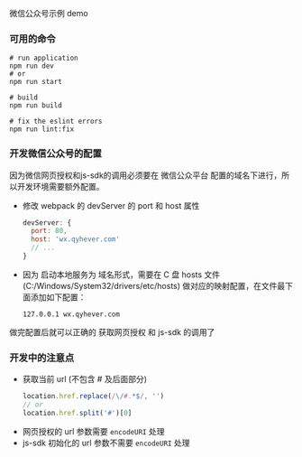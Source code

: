 微信公众号示例 demo

### 可用的命令

```shell
# run application
npm run dev
# or
npm run start

# build
npm run build

# fix the eslint errors
npm run lint:fix

```

### 开发微信公众号的配置
因为微信网页授权和js-sdk的调用必须要在 微信公众平台 配置的域名下进行，所以开发环境需要额外配置。
- 修改 webpack 的 devServer 的 port 和 host 属性
  ```javascript
  devServer: {
    port: 80,
    host: 'wx.qyhever.com'
    // ...
  }
  ```
- 因为 启动本地服务为 域名形式，需要在 C 盘 hosts 文件 (C:/Windows/System32/drivers/etc/hosts) 做对应的映射配置，在文件最下面添加如下配置：
  ```
  127.0.0.1 wx.qyhever.com
  ```
做完配置后就可以正确的 获取网页授权 和 js-sdk 的调用了

### 开发中的注意点
- 获取当前 url (不包含 # 及后面部分)
  ```javascript
  location.href.replace(/\/#.*$/, '')
  // or
  location.href.split('#')[0]
  ```
- 网页授权的 url 参数需要 `encodeURI` 处理
- js-sdk 初始化的 url 参数不需要 `encodeURI` 处理
